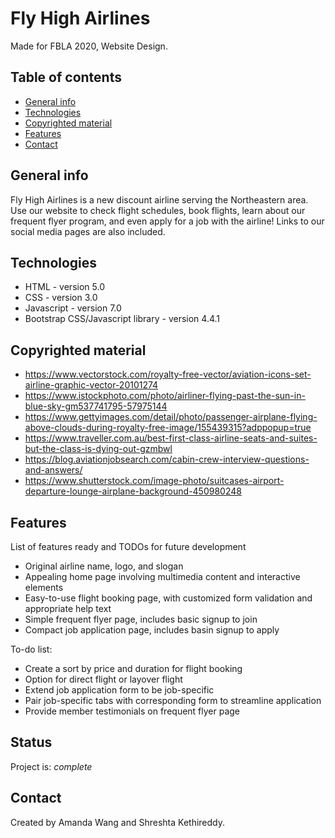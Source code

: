 # Fly High Airlines 
Made for FBLA 2020, Website Design. 
 
## Table of contents
* [General info](#general-info)
* [Technologies](#technologies)
* [Copyrighted material](#copyrighted-material)
* [Features](#features)
* [Contact](#contact)
 
## General info
Fly High Airlines is a new discount airline serving the Northeastern area. Use our website to check flight schedules, book flights, learn about our frequent flyer program, and even apply for a job with the airline! Links to our social media pages are also included.
 
## Technologies
* HTML - version 5.0
* CSS - version 3.0
* Javascript - version 7.0
* Bootstrap CSS/Javascript library - version 4.4.1
 
## Copyrighted material
* https://www.vectorstock.com/royalty-free-vector/aviation-icons-set-airline-graphic-vector-20101274
* https://www.istockphoto.com/photo/airliner-flying-past-the-sun-in-blue-sky-gm537741795-57975144
* https://www.gettyimages.com/detail/photo/passenger-airplane-flying-above-clouds-during-royalty-free-image/155439315?adppopup=true
* https://www.traveller.com.au/best-first-class-airline-seats-and-suites-but-the-class-is-dying-out-gzmbwl
* https://blog.aviationjobsearch.com/cabin-crew-interview-questions-and-answers/
* https://www.shutterstock.com/image-photo/suitcases-airport-departure-lounge-airplane-background-450980248
 
## Features
List of features ready and TODOs for future development
* Original airline name, logo, and slogan
* Appealing home page involving multimedia content and interactive elements
* Easy-to-use flight booking page, with customized form validation and appropriate help text
* Simple frequent flyer page, includes basic signup to join
* Compact job application page, includes basin signup to apply
 
To-do list:
* Create a sort by price and duration for flight booking
* Option for direct flight or layover flight
* Extend job application form to be job-specific
* Pair job-specific tabs with corresponding form to streamline application
* Provide member testimonials on frequent flyer page
 
## Status
Project is: _complete_
 
## Contact
Created by Amanda Wang and Shreshta Kethireddy. 
 
